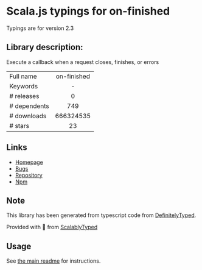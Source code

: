 
# Scala.js typings for on-finished

Typings are for version 2.3

## Library description:
Execute a callback when a request closes, finishes, or errors

|                    |                 |
| ------------------ | :-------------: |
| Full name          | on-finished |
| Keywords           | - |
| # releases         | 0 |
| # dependents       | 749 |
| # downloads        | 666324535 |
| # stars            | 23 |

## Links
- [Homepage](https://github.com/jshttp/on-finished)
- [Bugs](https://github.com/jshttp/on-finished/issues)
- [Repository](https://github.com/jshttp/on-finished)
- [Npm](https://www.npmjs.com/package/on-finished)
    


## Note
This library has been generated from typescript code from [DefinitelyTyped](https://definitelytyped.org).

Provided with :purple_heart: from [ScalablyTyped](https://github.com/oyvindberg/ScalablyTyped)

## Usage
See [the main readme](../../readme.md) for instructions.


